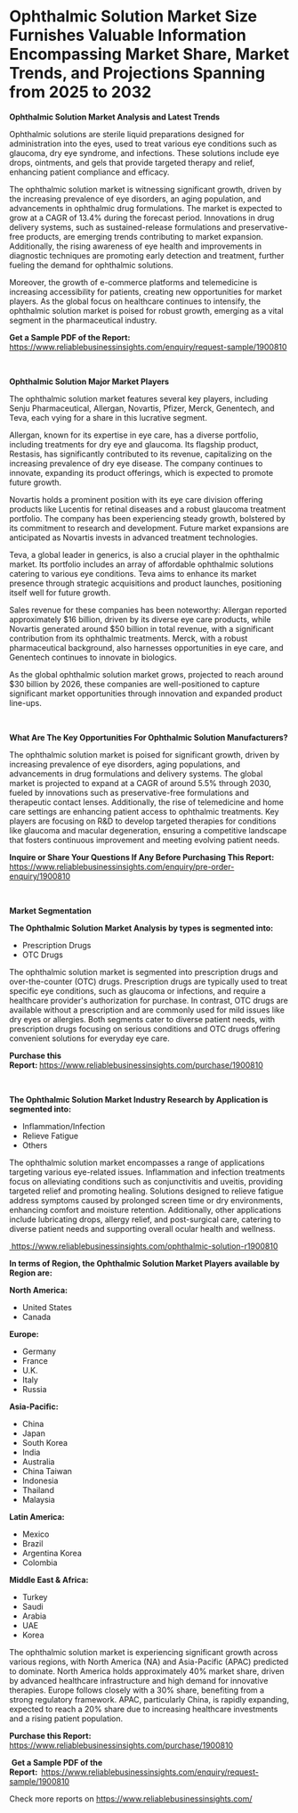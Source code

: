 <p><h1>Ophthalmic Solution Market Size Furnishes Valuable Information Encompassing Market Share, Market Trends, and Projections Spanning from 2025 to 2032</h1></p><p><strong>Ophthalmic Solution Market Analysis and Latest Trends</strong></p>
<p><p>Ophthalmic solutions are sterile liquid preparations designed for administration into the eyes, used to treat various eye conditions such as glaucoma, dry eye syndrome, and infections. These solutions include eye drops, ointments, and gels that provide targeted therapy and relief, enhancing patient compliance and efficacy.</p><p>The ophthalmic solution market is witnessing significant growth, driven by the increasing prevalence of eye disorders, an aging population, and advancements in ophthalmic drug formulations. The market is expected to grow at a CAGR of 13.4% during the forecast period. Innovations in drug delivery systems, such as sustained-release formulations and preservative-free products, are emerging trends contributing to market expansion. Additionally, the rising awareness of eye health and improvements in diagnostic techniques are promoting early detection and treatment, further fueling the demand for ophthalmic solutions.</p><p>Moreover, the growth of e-commerce platforms and telemedicine is increasing accessibility for patients, creating new opportunities for market players. As the global focus on healthcare continues to intensify, the ophthalmic solution market is poised for robust growth, emerging as a vital segment in the pharmaceutical industry.</p></p>
<p><strong>Get a Sample PDF of the Report:&nbsp;</strong> <a href="https://www.reliablebusinessinsights.com/enquiry/request-sample/1900810?utm_campaign=2298&utm_medium=2&utm_source=Github&utm_content=ia&utm_term=08032025&utm_id=ophthalmic-solution">https://www.reliablebusinessinsights.com/enquiry/request-sample/1900810</a></p>
<p>&nbsp;</p>
<p><strong>Ophthalmic Solution Major Market Players</strong></p>
<p><p>The ophthalmic solution market features several key players, including Senju Pharmaceutical, Allergan, Novartis, Pfizer, Merck, Genentech, and Teva, each vying for a share in this lucrative segment. </p><p>Allergan, known for its expertise in eye care, has a diverse portfolio, including treatments for dry eye and glaucoma. Its flagship product, Restasis, has significantly contributed to its revenue, capitalizing on the increasing prevalence of dry eye disease. The company continues to innovate, expanding its product offerings, which is expected to promote future growth.</p><p>Novartis holds a prominent position with its eye care division offering products like Lucentis for retinal diseases and a robust glaucoma treatment portfolio. The company has been experiencing steady growth, bolstered by its commitment to research and development. Future market expansions are anticipated as Novartis invests in advanced treatment technologies.</p><p>Teva, a global leader in generics, is also a crucial player in the ophthalmic market. Its portfolio includes an array of affordable ophthalmic solutions catering to various eye conditions. Teva aims to enhance its market presence through strategic acquisitions and product launches, positioning itself well for future growth.</p><p>Sales revenue for these companies has been noteworthy: Allergan reported approximately $16 billion, driven by its diverse eye care products, while Novartis generated around $50 billion in total revenue, with a significant contribution from its ophthalmic treatments. Merck, with a robust pharmaceutical background, also harnesses opportunities in eye care, and Genentech continues to innovate in biologics. </p><p>As the global ophthalmic solution market grows, projected to reach around $30 billion by 2026, these companies are well-positioned to capture significant market opportunities through innovation and expanded product line-ups.</p></p>
<p>&nbsp;</p>
<p><strong>What Are The Key Opportunities For Ophthalmic Solution Manufacturers?</strong></p>
<p><p>The ophthalmic solution market is poised for significant growth, driven by increasing prevalence of eye disorders, aging populations, and advancements in drug formulations and delivery systems. The global market is projected to expand at a CAGR of around 5.5% through 2030, fueled by innovations such as preservative-free formulations and therapeutic contact lenses. Additionally, the rise of telemedicine and home care settings are enhancing patient access to ophthalmic treatments. Key players are focusing on R&D to develop targeted therapies for conditions like glaucoma and macular degeneration, ensuring a competitive landscape that fosters continuous improvement and meeting evolving patient needs.</p></p>
<p><strong>Inquire or Share Your Questions If Any Before Purchasing This Report:</strong> <a href="https://www.reliablebusinessinsights.com/enquiry/pre-order-enquiry/1900810?utm_campaign=2298&utm_medium=2&utm_source=Github&utm_content=ia&utm_term=08032025&utm_id=ophthalmic-solution">https://www.reliablebusinessinsights.com/enquiry/pre-order-enquiry/1900810</a></p>
<p>&nbsp;</p>
<p><strong>Market Segmentation</strong></p>
<p><strong>The Ophthalmic Solution Market Analysis by types is segmented into:</strong></p>
<p><ul><li>Prescription Drugs</li><li>OTC Drugs</li></ul></p>
<p><p>The ophthalmic solution market is segmented into prescription drugs and over-the-counter (OTC) drugs. Prescription drugs are typically used to treat specific eye conditions, such as glaucoma or infections, and require a healthcare provider's authorization for purchase. In contrast, OTC drugs are available without a prescription and are commonly used for mild issues like dry eyes or allergies. Both segments cater to diverse patient needs, with prescription drugs focusing on serious conditions and OTC drugs offering convenient solutions for everyday eye care.</p></p>
<p><strong>Purchase this Report:&nbsp;</strong><a href="https://www.reliablebusinessinsights.com/purchase/1900810?utm_campaign=2298&utm_medium=2&utm_source=Github&utm_content=ia&utm_term=08032025&utm_id=ophthalmic-solution">https://www.reliablebusinessinsights.com/purchase/1900810</a></p>
<p>&nbsp;</p>
<p><strong>The Ophthalmic Solution Market Industry Research by Application is segmented into:</strong></p>
<p><ul><li>Inflammation/Infection</li><li>Relieve Fatigue</li><li>Others</li></ul></p>
<p><p>The ophthalmic solution market encompasses a range of applications targeting various eye-related issues. Inflammation and infection treatments focus on alleviating conditions such as conjunctivitis and uveitis, providing targeted relief and promoting healing. Solutions designed to relieve fatigue address symptoms caused by prolonged screen time or dry environments, enhancing comfort and moisture retention. Additionally, other applications include lubricating drops, allergy relief, and post-surgical care, catering to diverse patient needs and supporting overall ocular health and wellness.</p></p>
<p><a href="https://www.reliablebusinessinsights.com/ophthalmic-solution-r1900810?utm_campaign=2298&utm_medium=2&utm_source=Github&utm_content=ia&utm_term=08032025&utm_id=ophthalmic-solution">&nbsp;https://www.reliablebusinessinsights.com/ophthalmic-solution-r1900810</a></p>
<p><strong>In terms of Region, the Ophthalmic Solution Market Players available by Region are:</strong></p>
<p>
    <p> <strong> North America: </strong>
        <ul>
            <li>United States</li>
            <li>Canada</li>
        </ul>
        </p> 
    <p> <strong> Europe: </strong>
        <ul>
            <li>Germany</li>
            <li>France</li>
            <li>U.K.</li>
            <li>Italy</li>
            <li>Russia</li>
        </ul>
        </p> 
    <p> <strong> Asia-Pacific: </strong>
        <ul>
            <li>China</li>
            <li>Japan</li>
            <li>South Korea</li>
            <li>India</li>
            <li>Australia</li>
            <li>China Taiwan</li>
            <li>Indonesia</li>
            <li>Thailand</li>
            <li>Malaysia</li>
        </ul>
        </p> 
    <p> <strong> Latin America: </strong>
        <ul>
            <li>Mexico</li>
            <li>Brazil</li>
            <li>Argentina Korea</li>
            <li>Colombia</li>
        </ul>
        </p> 
    <p> <strong> Middle East & Africa: </strong>
        <ul>
            <li>Turkey</li>
            <li>Saudi</li>
            <li>Arabia</li>
            <li>UAE</li>
            <li>Korea</li>
        </ul>
    </p>
    </p>
<p><p>The ophthalmic solution market is experiencing significant growth across various regions, with North America (NA) and Asia-Pacific (APAC) predicted to dominate. North America holds approximately 40% market share, driven by advanced healthcare infrastructure and high demand for innovative therapies. Europe follows closely with a 30% share, benefiting from a strong regulatory framework. APAC, particularly China, is rapidly expanding, expected to reach a 20% share due to increasing healthcare investments and a rising patient population.</p></p>
<p><strong>Purchase this Report: </strong><a href="https://www.reliablebusinessinsights.com/purchase/1900810?utm_campaign=2298&utm_medium=2&utm_source=Github&utm_content=ia&utm_term=08032025&utm_id=ophthalmic-solution">https://www.reliablebusinessinsights.com/purchase/1900810</a></p>
<p>&nbsp;<strong>Get a Sample PDF of the Report:&nbsp;&nbsp;</strong><a href="https://www.reliablebusinessinsights.com/enquiry/request-sample/1900810?utm_campaign=2298&utm_medium=2&utm_source=Github&utm_content=ia&utm_term=08032025&utm_id=ophthalmic-solution">https://www.reliablebusinessinsights.com/enquiry/request-sample/1900810</a></p>
<p><strong></strong></p>
<p>Check more reports on <a href="https://www.reliablebusinessinsights.com/?utm_campaign=2298&utm_medium=2&utm_source=Github&utm_content=ia&utm_term=08032025&utm_id=ophthalmic-solution">https://www.reliablebusinessinsights.com/</a></p>